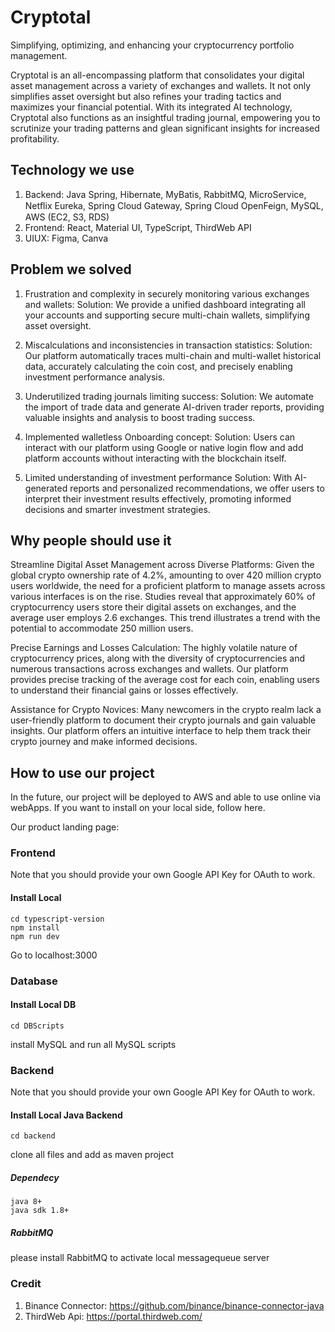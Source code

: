 # Cryptotal
Simplifying, optimizing, and enhancing your cryptocurrency portfolio management.

Cryptotal is an all-encompassing platform that consolidates your digital asset management across a variety of exchanges and wallets. It not only simplifies asset oversight but also refines your trading tactics and maximizes your financial potential. With its integrated AI technology, Cryptotal also functions as an insightful trading journal, empowering you to scrutinize your trading patterns and glean significant insights for increased profitability.

## Technology we use

1. Backend: Java Spring, Hibernate, MyBatis, RabbitMQ, MicroService, Netﬂix Eureka, Spring Cloud Gateway, Spring Cloud OpenFeign, MySQL, AWS (EC2, S3, RDS)
2. Frontend: React, Material UI, TypeScript, ThirdWeb API
3. UIUX: Figma, Canva
## Problem we solved

1. Frustration and complexity in securely monitoring various exchanges and wallets:
   Solution: We provide a unified dashboard integrating all your accounts and supporting secure multi-chain wallets, simplifying asset oversight.
3. Miscalculations and inconsistencies in transaction statistics:
   Solution: Our platform automatically traces multi-chain and multi-wallet historical data, accurately calculating the coin cost, and precisely enabling investment performance analysis.
4. Underutilized trading journals limiting success:
   Solution: We automate the import of trade data and generate AI-driven trader reports, providing valuable insights and analysis to boost trading success.
5. Implemented walletless Onboarding concept: 
    Solution: Users can interact with our platform using Google or native login flow and add platform accounts without interacting with the blockchain itself.
    
6. Limited understanding of investment performance
    Solution: With AI-generated reports and personalized recommendations, we offer users to interpret their investment results effectively, promoting informed decisions and smarter investment strategies.

## Why people should use it
Streamline Digital Asset Management across Diverse Platforms: Given the global crypto ownership rate of 4.2%, amounting to over 420 million crypto users worldwide, the need for a proficient platform to manage assets across various interfaces is on the rise. Studies reveal that approximately 60% of cryptocurrency users store their digital assets on exchanges, and the average user employs 2.6 exchanges. This trend illustrates a trend with the potential to accommodate 250 million users.

Precise Earnings and Losses Calculation: The highly volatile nature of cryptocurrency prices, along with the diversity of cryptocurrencies and numerous transactions across exchanges and wallets. Our platform provides precise tracking of the average cost for each coin, enabling users to understand their financial gains or losses effectively.

Assistance for Crypto Novices: Many newcomers in the crypto realm lack a user-friendly platform to document their crypto journals and gain valuable insights. Our platform offers an intuitive interface to help them track their crypto journey and make informed decisions.

## How to use our project
In the future, our project will be deployed to AWS and able to use online via webApps. 
If you want to install on your local side, follow here.

Our product landing page: 

### Frontend
Note that you should provide your own Google API Key for OAuth to work. 
#### Install Local
```
cd typescript-version
npm install
npm run dev
```
Go to localhost:3000
### Database
#### Install Local DB
```
cd DBScripts
```
install MySQL and run all MySQL scripts
### Backend
Note that you should provide your own Google API Key for OAuth to work. 
#### Install Local Java Backend
```
cd backend
```
clone all files and add as maven project
##### Dependecy
```
java 8+
java sdk 1.8+
```
##### RabbitMQ
please install RabbitMQ to activate local messagequeue server


### Credit 
1. Binance Connector: https://github.com/binance/binance-connector-java
2. ThirdWeb Api: https://portal.thirdweb.com/
